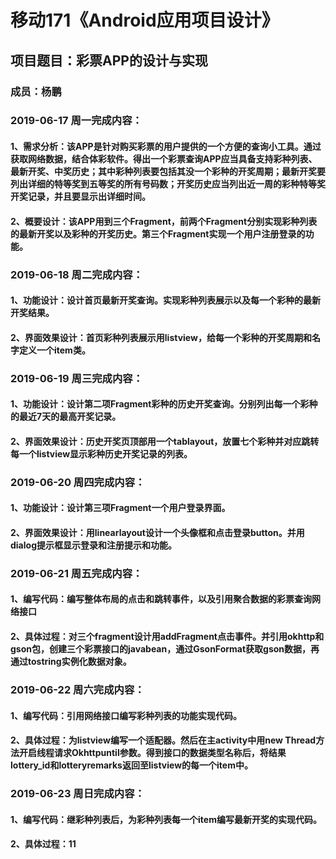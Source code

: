 # 移动171《Android应用项目设计》
## 项目题目：彩票APP的设计与实现
### 成员：杨鹏

### 2019-06-17 周一完成内容：
#### 1、需求分析：该APP是针对购买彩票的用户提供的一个方便的查询小工具。通过获取网络数据，结合体彩软件。得出一个彩票查询APP应当具备支持彩种列表、最新开奖、中奖历史；其中彩种列表要包括其没一个彩种的开奖周期；最新开奖要列出详细的特等奖到五等奖的所有号码数；开奖历史应当列出近一周的彩种特等奖开奖记录，并且要显示出详细时间。
#### 2、概要设计：该APP用到三个Fragment，前两个Fragment分别实现彩种列表的最新开奖以及彩种的开奖历史。第三个Fragment实现一个用户注册登录的功能。


### 2019-06-18 周二完成内容：
#### 1、功能设计：设计首页最新开奖查询。实现彩种列表展示以及每一个彩种的最新开奖结果。
#### 2、界面效果设计：首页彩种列表展示用listview，给每一个彩种的开奖周期和名字定义一个item类。


### 2019-06-19 周三完成内容：
#### 1、功能设计：设计第二项Fragment彩种的历史开奖查询。分别列出每一个彩种的最近7天的最高开奖记录。
#### 2、界面效果设计：历史开奖页顶部用一个tablayout，放置七个彩种并对应跳转每一个listview显示彩种历史开奖记录的列表。

### 2019-06-20 周四完成内容：
#### 1、功能设计：设计第三项Fragment一个用户登录界面。
#### 2、界面效果设计：用linearlayout设计一个头像框和点击登录button。并用dialog提示框显示登录和注册提示和功能。

### 2019-06-21 周五完成内容：
#### 1、编写代码：编写整体布局的点击和跳转事件，以及引用聚合数据的彩票查询网络接口
#### 2、具体过程：对三个fragment设计用addFragment点击事件。并引用okhttp和gson包，创建三个彩票接口的javabean，通过GsonFormat获取gson数据，再通过tostring实例化数据对象。


### 2019-06-22 周六完成内容：
#### 1、编写代码：引用网络接口编写彩种列表的功能实现代码。
#### 2、具体过程：为listview编写一个适配器。然后在主activity中用new Thread方法开启线程请求Okhttpuntil参数。得到接口的数据类型名称后，将结果lottery_id和lotteryremarks返回至listview的每一个item中。


### 2019-06-23 周日完成内容：
#### 1、编写代码：继彩种列表后，为彩种列表每一个item编写最新开奖的实现代码。
#### 2、具体过程：11




